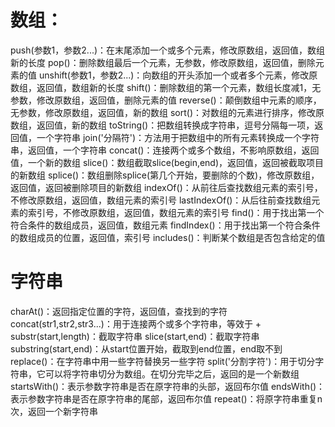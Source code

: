 # 数组：
push(参数1，参数2...)：在末尾添加一个或多个元素，修改原数组，返回值，数组新的长度
pop()：删除数组最后一个元素，无参数，修改原数组，返回值，删除元素的值
unshift(参数1，参数2...)：向数组的开头添加一个或者多个元素，修改原数组，返回值，数组新的长度
shift()：删除数组的第一个元素，数组长度减1，无参数，修改原数组，返回值，删除元素的值
reverse()：颠倒数组中元素的顺序，无参数，修改原数组，返回值，新的数组
sort()：对数组的元素进行排序，修改原数组，返回值，新的数组
toString()：把数组转换成字符串，逗号分隔每一项，返回值，一个字符串
join('分隔符')：方法用于把数组中的所有元素转换成一个字符串，返回值，一个字符串
concat()：连接两个或多个数组，不影响原数组，返回值，一个新的数组
slice()：数组截取slice(begin,end)，返回值，返回被截取项目的新数组
splice()：数组删除splice(第几个开始，要删除的个数)，修改原数组，返回值，返回被删除项目的新数组
indexOf()：从前往后查找数组元素的索引号，不修改原数组，返回值，数组元素的索引号
lastIndexOf()：从后往前查找数组元素的索引号，不修改原数组，返回值，数组元素的索引号
find()：用于找出第一个符合条件的数组成员，返回值，数组元素
findIndex()：用于找出第一个符合条件的数组成员的位置，返回值，索引号
includes()：判断某个数组是否包含给定的值
# 字符串
charAt()：返回指定位置的字符，返回值，查找到的字符
concat(str1,str2,str3...)：用于连接两个或多个字符串，等效于 +
substr(start,length)：截取字符串
slice(start,end)：截取字符串
substring(start,end)：从start位置开始，截取到end位置，end取不到
replace()：在字符串中用一些字符替换另一些字符
split('分割字符')：用于切分字符串，它可以将字符串切分为数组。在切分完毕之后，返回的是一个新数组
startsWith()：表示参数字符串是否在原字符串的头部，返回布尔值
endsWith()：表示参数字符串是否在原字符串的尾部，返回布尔值
repeat()：将原字符串重复n次，返回一个新字符串